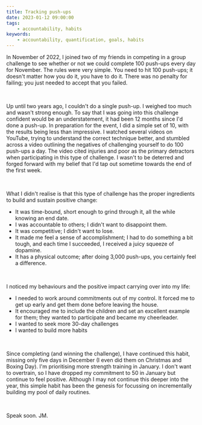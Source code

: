 ```yaml
---
title: Tracking push-ups
date: 2023-01-12 09:00:00
tags:
    - accountability, habits
keywords:
    - accountability, quantification, goals, habits
---
```


In November of 2022, I joined two of my friends in competing in a group challenge to see whether or not we could complete 100 push-ups every day for November. The rules were very simple. You need to hit 100 push-ups; it doesn't matter how you do it, you have to do it. There was no penalty for failing; you just needed to accept that you failed. 

&nbsp;
&nbsp;

Up until two years ago, I couldn't do a single push-up. I weighed too much and wasn't strong enough. To say that I was going into this challenge confident would be an understatement, it had been 12 months since I'd done a push-up. In preparation for the event, I did a simple set of 10, with the results being less than impressive. I watched several videos on YouTube, trying to understand the correct technique better, and stumbled across a  video outlining the negatives of challenging yourself to do 100 push-ups a day. The video cited injuries and poor as the primary detractors when participating in this type of challenge. I wasn't to be deterred and forged forward with my belief that I'd tap out sometime towards the end of the first week.

&nbsp;
&nbsp;

What I didn't realise is that this type of challenge has the proper ingredients to build and sustain positive change:
- It was time-bound, short enough to grind through it, all the while knowing an end date.
- I was accountable to others; I didn't want to disappoint them.
- It was competitive; I didn't want to lose.
- It made me feel a sense of accomplishment; I had to do something a bit tough, and each time I succeeded, I received a juicy squeeze of dopamine.
- It has a physical outcome; after doing 3,000 push-ups, you certainly feel a difference.

&nbsp;
&nbsp;

I noticed my behaviours and the positive impact carrying over into my life:
- I needed to work around commitments out of my control. It forced me to get up early and get them done before leaving the house.
- It encouraged me to include the children and set an excellent example for them; they wanted to participate and became my cheerleader.
- I wanted to seek more 30-day challenges
- I wanted to build more habits

&nbsp;
&nbsp;

Since completing (and winning the challenge), I have continued this habit, missing only five days in December (I even did them on Christmas and Boxing Day). I'm prioritising more strength training in January. I don't want to overtrain, so I have dropped my commitment to 50 in January but continue to feel positive. Although I may not continue this deeper into the year, this simple habit has been the genesis for focussing on incrementally building my pool of daily routines.

&nbsp;
&nbsp;

Speak soon. JM.